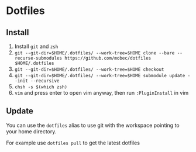 Dotfiles
========

## Install
1. Install `git` and `zsh`
2. `git --git-dir=$HOME/.dotfiles/ --work-tree=$HOME clone --bare --recurse-submodules https://github.com/mobec/dotfiles $HOME/.dotfiles`
3. `git --git-dir=$HOME/.dotfiles/ --work-tree=$HOME checkout`
4. `git --git-dir=$HOME/.dotfiles/ --work-tree=$HOME submodule update --init --recursive`
5. `chsh -s $(which zsh)`
6. `vim` and press enter to open vim anyway, then run `:PluginInstall` in vim

## Update
You can use the `dotfiles` alias to use git with the workspace pointing to your home directory.

For example use  `dotfiles pull` to get the latest dotfiles

